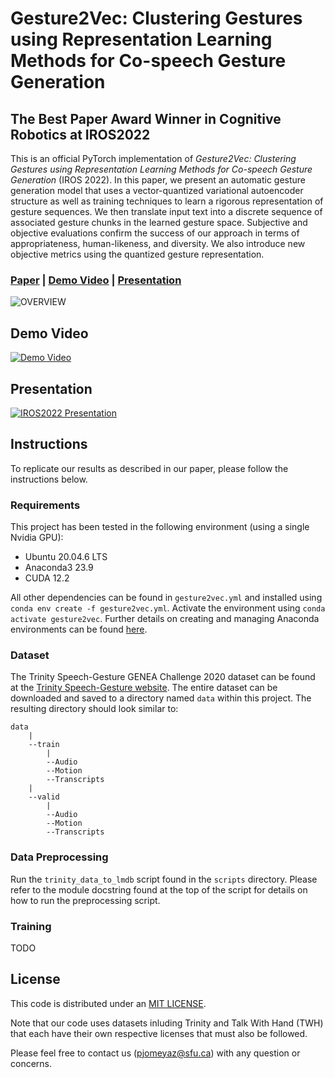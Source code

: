 # Gesture2Vec: Clustering Gestures using Representation Learning Methods for Co-speech Gesture Generation

## The Best Paper Award Winner in Cognitive Robotics at IROS2022

This is an official PyTorch implementation of _Gesture2Vec: Clustering Gestures using Representation Learning Methods for Co-speech Gesture Generation_ (IROS 2022). In this paper, we present an automatic gesture generation model that uses a vector-quantized variational autoencoder structure as well as training techniques to learn a rigorous representation of gesture sequences. We then translate input text into a discrete sequence of associated gesture chunks in the learned gesture space. Subjective and objective evaluations confirm the success of our approach in terms of appropriateness, human-likeness, and diversity. We also introduce new objective metrics using the quantized gesture representation.

### [Paper](https://sfumars.com/wp-content/papers/2022_iros_gesture2vec.pdf) | [Demo Video](https://www.youtube.com/watch?v=ac8jWk4fdCU) | [Presentation](https://youtu.be/qFObMpOboCg)

![OVERVIEW](Figures/model.jpg)

## Demo Video

[![Demo Video](https://img.youtube.com/vi/ac8jWk4fdCU/0.jpg)](https://www.youtube.com/watch?v=ac8jWk4fdCU)

## Presentation

[![IROS2022 Presentation](https://img.youtube.com/vi/qFObMpOboCg/0.jpg)](https://www.youtube.com/watch?v=qFObMpOboCg)

## Instructions

To replicate our results as described in our paper, please follow the instructions below.

### Requirements

This project has been tested in the following environment (using a single Nvidia GPU):

-   Ubuntu 20.04.6 LTS
-   Anaconda3 23.9
-   CUDA 12.2

All other dependencies can be found in `gesture2vec.yml` and installed using `conda env create -f gesture2vec.yml`. Activate the environment using `conda activate gesture2vec`. Further details on creating and managing Anaconda environments can be found [here](https://docs.conda.io/projects/conda/en/latest/user-guide/tasks/manage-environments.html).

### Dataset

The Trinity Speech-Gesture GENEA Challenge 2020 dataset can be found at the [Trinity Speech-Gesture website](https://trinityspeechgesture.scss.tcd.ie/). The entire dataset can be downloaded and saved to a directory named `data` within this project. The resulting directory should look similar to:

```
data
    |
    --train
        |
        --Audio
        --Motion
        --Transcripts
    |
    --valid
        |
        --Audio
        --Motion
        --Transcripts
```

### Data Preprocessing

Run the `trinity_data_to_lmdb` script found in the `scripts` directory. Please refer to the module docstring found at the top of the script for details on how to run the preprocessing script.

### Training

TODO

## License

This code is distributed under an [MIT LICENSE](LICENSE).

Note that our code uses datasets inluding Trinity and Talk With Hand (TWH) that each have their own respective licenses that must also be followed.

Please feel free to contact us (pjomeyaz@sfu.ca) with any question or concerns.
